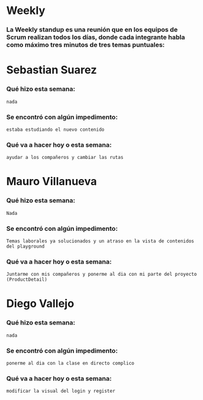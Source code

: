# Weekly

### La Weekly standup es una reunión que en los equipos de Scrum realizan todos los días, donde cada integrante habla como máximo tres minutos de tres temas puntuales:

# Sebastian Suarez

### Qué hizo esta semana:

```
nada
```

### Se encontró con algún impedimento:

```
estaba estudiando el nuevo contenido
```

### Qué va a hacer hoy o esta semana:

```
ayudar a los compañeros y cambiar las rutas
```

# Mauro Villanueva

### Qué hizo esta semana:

```
Nada
```

### Se encontró con algún impedimento:

```
Temas laborales ya solucionados y un atraso en la vista de contenidos del playground
```

### Qué va a hacer hoy o esta semana:

```
Juntarme con mis compañeros y ponerme al dia con mi parte del proyecto (ProductDetail)
```

# Diego Vallejo

### Qué hizo esta semana:

```
nada
```

### Se encontró con algún impedimento:

```
ponerme al dia con la clase en directo complico
```

### Qué va a hacer hoy o esta semana:

```
modificar la visual del login y register 
```

